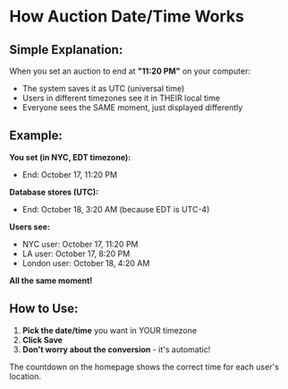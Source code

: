 # How Auction Date/Time Works

## Simple Explanation:

When you set an auction to end at **"11:20 PM"** on your computer:
- The system saves it as UTC (universal time)
- Users in different timezones see it in THEIR local time
- Everyone sees the SAME moment, just displayed differently

## Example:

**You set (in NYC, EDT timezone):**
- End: October 17, 11:20 PM

**Database stores (UTC):**
- End: October 18, 3:20 AM (because EDT is UTC-4)

**Users see:**
- NYC user: October 17, 11:20 PM
- LA user: October 17, 8:20 PM  
- London user: October 18, 4:20 AM

**All the same moment!**

## How to Use:

1. **Pick the date/time** you want in YOUR timezone
2. **Click Save**
3. **Don't worry about the conversion** - it's automatic!

The countdown on the homepage shows the correct time for each user's location.

